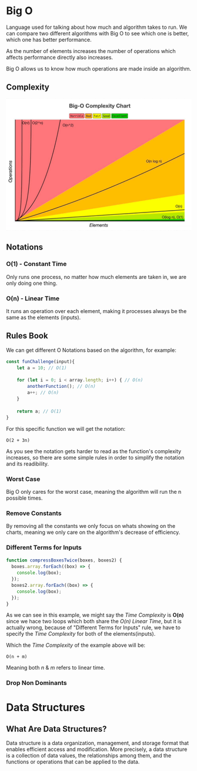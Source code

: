 # Big O

Language used for talking about how much and algorithm takes to run. We can compare two different algorithms with Big O to see which one is better, which one has better performance.

As the number of elements increases the number of operations which affects performance directly also increases.

Big O allows us to know how much operations are made inside an algorithm.

## Complexity

![BigO_Complexity](../Data%20Estructures/BigO%20Complexity.png)

## Notations

### O(1) - Constant Time

Only runs one process, no matter how much elements are taken in, we are only doing one thing.

### O(n) - Linear Time

It runs an operation over each element, making it processes always be the same as the elements (inputs).

## Rules Book

We can get different O Notations based on the algorithm, for example:

```typescript
const funChallenge(input){
    let a = 10; // O(1)

    for (let i = 0; i < array.length; i++) { // O(n)
        anotherFunction(); // O(n)
        a++; // O(n)
    }

    return a; // O(1)
}
```

For this specific function we will get the notation:

    O(2 + 3n)

As you see the notation gets harder to read as the function's complexity increases, so there are some simple rules in order to simplify the notation and its readibility.

### Worst Case

Big O only cares for the worst case, meaning the algorithm will run the n possible times.

### Remove Constants

By removing all the constants we only focus on whats showing on the charts, meaning we only care on the algorithm's decrease of efficiency.

### Different Terms for Inputs

```typescript
function compressBoxesTwice(boxes, boxes2) {
  boxes.array.forEach((box) => {
    console.log(box);
  });
  boxes2.array.forEach((box) => {
    console.log(box);
  });
}
```

As we can see in this example, we might say the _Time Complexity_ is **O(n)** since we hace two loops which both share the _O(n) Linear Time_, but it is actually wrong, because of "Different Terms for Inputs" rule, we have to specify the _Time Complexity_ for both of the elements(inputs).

Which the _Time Complexity_ of the example above will be:

    O(n + m)

Meaning both _n_ & _m_ refers to linear time.

### Drop Non Dominants

# Data Structures

## What Are Data Structures?

Data structure is a data organization, management, and storage format that enables efficient access and modification. More precisely, a data structure is a collection of data values, the relationships among them, and the functions or operations that can be applied to the data.
